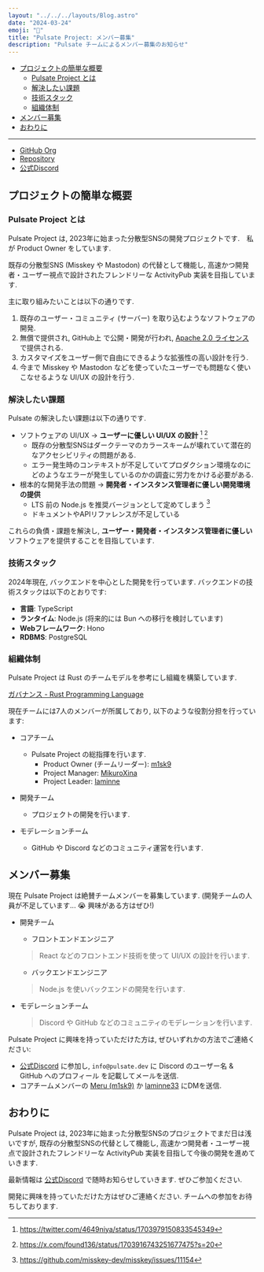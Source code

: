 ```yaml
---
layout: "../../../layouts/Blog.astro"
date: "2024-03-24"
emoji: "💙"
title: "Pulsate Project: メンバー募集"
description: "Pulsate チームによるメンバー募集のお知らせ"
---
```


- [プロジェクトの簡単な概要](#プロジェクトの簡単な概要)
  - [Pulsate Project とは](#pulsate-project-とは)
  - [解決したい課題](#解決したい課題)
  - [技術スタック](#技術スタック)
  - [組織体制](#組織体制)
- [メンバー募集](#メンバー募集)
- [おわりに](#おわりに)

----

- [GitHub Org](https://link.pulsate.dev/github)
- [Repository](https://github.com/pulsate-dev/pulsate)
- [公式Discord](https://link.pulsate.dev/discord)

## プロジェクトの簡単な概要

### Pulsate Project とは

Pulsate Project は, 2023年に始まった分散型SNSの開発プロジェクトです.　私が Product Owner をしています.

既存の分散型SNS (Misskey や Mastodon) の代替として機能し, 高速かつ開発者・ユーザー視点で設計されたフレンドリーな ActivityPub 実装を目指しています.

主に取り組みたいことは以下の通りです.

1. 既存のユーザー・コミュニティ (サーバー) を取り込むようなソフトウェアの開発.
2. 無償で提供され, GitHub上 で公開・開発が行われ, [Apache 2.0 ライセンス](https://www.apache.org/licenses/LICENSE-2.0) で提供される.
3. カスタマイズをユーザー側で自由にできるような拡張性の高い設計を行う.
4. 今まで Misskey や Mastodon などを使っていたユーザーでも問題なく使いこなせるような UI/UX の設計を行う.

### 解決したい課題

Pulsate の解決したい課題は以下の通りです.

- ソフトウェアの UI/UX → **ユーザーに優しい UI/UX の設計** [^1] [^2]
  - 既存の分散型SNSはダークテーマのカラースキームが壊れていて潜在的なアクセシビリティの問題がある.
  - エラー発生時のコンテキストが不足していてプロダクション環境なのにどのようなエラーが発生しているのかの調査に労力をかける必要がある.
- 根本的な開発手法の問題 → **開発者・インスタンス管理者に優しい開発環境の提供**
  - LTS 前の Node.js を推奨バージョンとして定めてしまう [^3]
  - ドキュメントやAPIリファレンスが不足している

これらの負債・課題を解決し, **ユーザー・開発者・インスタンス管理者に優しい** ソフトウェアを提供することを目指しています.

### 技術スタック

2024年現在, バックエンドを中心とした開発を行っています. バックエンドの技術スタックは以下のとおりです:

- **言語**: TypeScript
- **ランタイム**: Node.js (将来的には Bun への移行を検討しています)
- **Webフレームワーク**: Hono
- **RDBMS**: PostgreSQL

### 組織体制

Pulsate Project は Rust のチームモデルを参考にし組織を構築しています.

[ガバナンス - Rust Programming Language](https://www.rust-lang.org/governance)

現在チームには7人のメンバーが所属しており, 以下のような役割分担を行っています:

- コアチーム
  - Pulsate Project の総指揮を行います.
    - Product Owner (チームリーダー): [m1sk9](https://github.com/m1sk9)
    - Project Manager: [MikuroXina](https://github.com/MikuroXina)
    - Project Leader: [laminne](https://github.com/laminne)

- 開発チーム
  - プロジェクトの開発を行います.
- モデレーションチーム
  - GitHub や Discord などのコミュニティ運営を行います.

## メンバー募集

現在 Pulsate Project は絶賛チームメンバーを募集しています. (開発チームの人員が不足しています... 😭 興味がある方はぜひ!)

- 開発チーム
  - フロントエンドエンジニア
  > React などのフロントエンド技術を使って UI/UX の設計を行います.
  - バックエンドエンジニア
  > Node.js を使いバックエンドの開発を行います.

- モデレーションチーム
  > Discord や GitHub などのコミュニティのモデレーションを行います.

Pulsate Project に興味を持っていただけた方は, ぜひいずれかの方法でご連絡ください:

- [公式Discord](https://link.pulsate.dev/discord) に参加し, `info@pulsate.dev` に Discord のユーザー名 & GitHub へのプロフィール を記載してメールを送信.
- コアチームメンバーの [Meru (m1sk9)](https://twitter.com/m1s2r8) か [laminne33](https://twitter.com/laminne33) にDMを送信.

## おわりに

Pulsate Project は, 2023年に始まった分散型SNSのプロジェクトでまだ日は浅いですが, 既存の分散型SNSの代替として機能し, 高速かつ開発者・ユーザー視点で設計されたフレンドリーな ActivityPub 実装を目指して今後の開発を進めていきます.

最新情報は [公式Discord](https://link.pulsate.dev/discord) で随時お知らせしていきます. ぜひご参加ください.

開発に興味を持っていただけた方はぜひご連絡ください. チームへの参加をお待ちしております.

[^1]: https://twitter.com/4649niya/status/1703979150833545349
[^2]: https://x.com/found136/status/1703916743251677475?s=20
[^3]: https://github.com/misskey-dev/misskey/issues/11154
